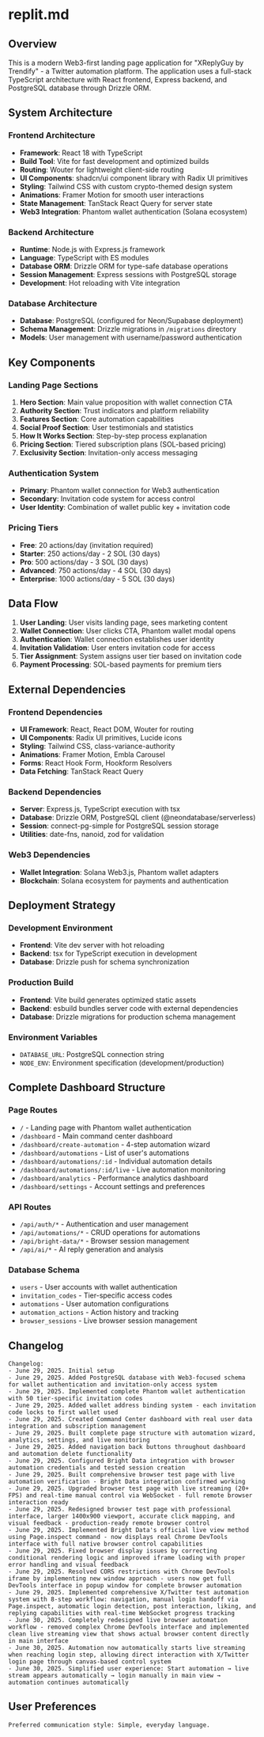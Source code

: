 # replit.md

## Overview

This is a modern Web3-first landing page application for "XReplyGuy by Trendify" - a Twitter automation platform. The application uses a full-stack TypeScript architecture with React frontend, Express backend, and PostgreSQL database through Drizzle ORM.

## System Architecture

### Frontend Architecture
- **Framework**: React 18 with TypeScript
- **Build Tool**: Vite for fast development and optimized builds
- **Routing**: Wouter for lightweight client-side routing
- **UI Components**: shadcn/ui component library with Radix UI primitives
- **Styling**: Tailwind CSS with custom crypto-themed design system
- **Animations**: Framer Motion for smooth user interactions
- **State Management**: TanStack React Query for server state
- **Web3 Integration**: Phantom wallet authentication (Solana ecosystem)

### Backend Architecture
- **Runtime**: Node.js with Express.js framework
- **Language**: TypeScript with ES modules
- **Database ORM**: Drizzle ORM for type-safe database operations
- **Session Management**: Express sessions with PostgreSQL storage
- **Development**: Hot reloading with Vite integration

### Database Architecture
- **Database**: PostgreSQL (configured for Neon/Supabase deployment)
- **Schema Management**: Drizzle migrations in `/migrations` directory
- **Models**: User management with username/password authentication

## Key Components

### Landing Page Sections
1. **Hero Section**: Main value proposition with wallet connection CTA
2. **Authority Section**: Trust indicators and platform reliability
3. **Features Section**: Core automation capabilities
4. **Social Proof Section**: User testimonials and statistics
5. **How It Works Section**: Step-by-step process explanation
6. **Pricing Section**: Tiered subscription plans (SOL-based pricing)
7. **Exclusivity Section**: Invitation-only access messaging

### Authentication System
- **Primary**: Phantom wallet connection for Web3 authentication
- **Secondary**: Invitation code system for access control
- **User Identity**: Combination of wallet public key + invitation code

### Pricing Tiers
- **Free**: 20 actions/day (invitation required)
- **Starter**: 250 actions/day - 2 SOL (30 days)
- **Pro**: 500 actions/day - 3 SOL (30 days)
- **Advanced**: 750 actions/day - 4 SOL (30 days)
- **Enterprise**: 1000 actions/day - 5 SOL (30 days)

## Data Flow

1. **User Landing**: User visits landing page, sees marketing content
2. **Wallet Connection**: User clicks CTA, Phantom wallet modal opens
3. **Authentication**: Wallet connection establishes user identity
4. **Invitation Validation**: User enters invitation code for access
5. **Tier Assignment**: System assigns user tier based on invitation code
6. **Payment Processing**: SOL-based payments for premium tiers

## External Dependencies

### Frontend Dependencies
- **UI Framework**: React, React DOM, Wouter for routing
- **UI Components**: Radix UI primitives, Lucide icons
- **Styling**: Tailwind CSS, class-variance-authority
- **Animations**: Framer Motion, Embla Carousel
- **Forms**: React Hook Form, Hookform Resolvers
- **Data Fetching**: TanStack React Query

### Backend Dependencies
- **Server**: Express.js, TypeScript execution with tsx
- **Database**: Drizzle ORM, PostgreSQL client (@neondatabase/serverless)
- **Session**: connect-pg-simple for PostgreSQL session storage
- **Utilities**: date-fns, nanoid, zod for validation

### Web3 Dependencies
- **Wallet Integration**: Solana Web3.js, Phantom wallet adapters
- **Blockchain**: Solana ecosystem for payments and authentication

## Deployment Strategy

### Development Environment
- **Frontend**: Vite dev server with hot reloading
- **Backend**: tsx for TypeScript execution in development
- **Database**: Drizzle push for schema synchronization

### Production Build
- **Frontend**: Vite build generates optimized static assets
- **Backend**: esbuild bundles server code with external dependencies
- **Database**: Drizzle migrations for production schema management

### Environment Variables
- `DATABASE_URL`: PostgreSQL connection string
- `NODE_ENV`: Environment specification (development/production)

## Complete Dashboard Structure

### Page Routes
- `/` - Landing page with Phantom wallet authentication
- `/dashboard` - Main command center dashboard
- `/dashboard/create-automation` - 4-step automation wizard
- `/dashboard/automations` - List of user's automations
- `/dashboard/automations/:id` - Individual automation details
- `/dashboard/automations/:id/live` - Live automation monitoring
- `/dashboard/analytics` - Performance analytics dashboard
- `/dashboard/settings` - Account settings and preferences

### API Routes
- `/api/auth/*` - Authentication and user management
- `/api/automations/*` - CRUD operations for automations
- `/api/bright-data/*` - Browser session management
- `/api/ai/*` - AI reply generation and analysis

### Database Schema
- `users` - User accounts with wallet authentication
- `invitation_codes` - Tier-specific access codes
- `automations` - User automation configurations
- `automation_actions` - Action history and tracking
- `browser_sessions` - Live browser session management

## Changelog

```
Changelog:
- June 29, 2025. Initial setup
- June 29, 2025. Added PostgreSQL database with Web3-focused schema for wallet authentication and invitation-only access system
- June 29, 2025. Implemented complete Phantom wallet authentication with 50 tier-specific invitation codes
- June 29, 2025. Added wallet address binding system - each invitation code locks to first wallet used
- June 29, 2025. Created Command Center dashboard with real user data integration and subscription management
- June 29, 2025. Built complete page structure with automation wizard, analytics, settings, and live monitoring
- June 29, 2025. Added navigation back buttons throughout dashboard and automation delete functionality
- June 29, 2025. Configured Bright Data integration with browser automation credentials and tested session creation
- June 29, 2025. Built comprehensive browser test page with live automation verification - Bright Data integration confirmed working
- June 29, 2025. Upgraded browser test page with live streaming (20+ FPS) and real-time manual control via WebSocket - full remote browser interaction ready
- June 29, 2025. Redesigned browser test page with professional interface, larger 1400x900 viewport, accurate click mapping, and visual feedback - production-ready remote browser control
- June 29, 2025. Implemented Bright Data's official live view method using Page.inspect command - now displays real Chrome DevTools interface with full native browser control capabilities
- June 29, 2025. Fixed browser display issues by correcting conditional rendering logic and improved iframe loading with proper error handling and visual feedback
- June 29, 2025. Resolved CORS restrictions with Chrome DevTools iframe by implementing new window approach - users now get full DevTools interface in popup window for complete browser automation
- June 29, 2025. Implemented comprehensive X/Twitter test automation system with 8-step workflow: navigation, manual login handoff via Page.inspect, automatic login detection, post interaction, liking, and replying capabilities with real-time WebSocket progress tracking
- June 30, 2025. Completely redesigned live browser automation workflow - removed complex Chrome DevTools interface and implemented clean live streaming view that shows actual browser content directly in main interface
- June 30, 2025. Automation now automatically starts live streaming when reaching login step, allowing direct interaction with X/Twitter login page through canvas-based control system
- June 30, 2025. Simplified user experience: Start automation → live stream appears automatically → login manually in main view → automation continues automatically
```

## User Preferences

```
Preferred communication style: Simple, everyday language.
```